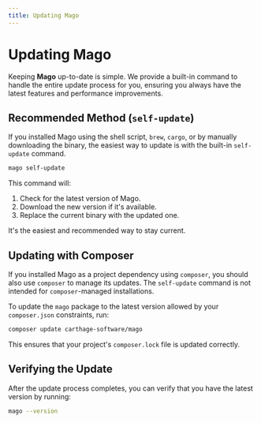 ```yaml
---
title: Updating Mago
---
```


# Updating Mago

Keeping **Mago** up-to-date is simple. We provide a built-in command to handle the entire update process for you, ensuring you always have the latest features and performance improvements.

## Recommended Method (`self-update`)

If you installed Mago using the shell script, `brew`, `cargo`, or by manually downloading the binary, the easiest way to update is with the built-in `self-update` command.

```bash
mago self-update
```

This command will:

1.  Check for the latest version of Mago.
2.  Download the new version if it's available.
3.  Replace the current binary with the updated one.

It's the easiest and recommended way to stay current.

## Updating with Composer

If you installed Mago as a project dependency using `composer`, you should also use `composer` to manage its updates. The `self-update` command is not intended for `composer`-managed installations.

To update the `mago` package to the latest version allowed by your `composer.json` constraints, run:

```bash
composer update carthage-software/mago
```

This ensures that your project's `composer.lock` file is updated correctly.

## Verifying the Update

After the update process completes, you can verify that you have the latest version by running:

```bash
mago --version
```
